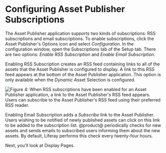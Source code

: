 # Configuring Asset Publisher Subscriptions [](id=configuring-asset-publisher-subscriptions)

The Asset Publisher application supports two kinds of subscriptions: RSS
subscriptions and email subscriptions. To enable subscriptions, click the Asset
Publisher's Options icon and select *Configuration*. In the configuration
window, open the Subscriptions tab of the Setup tab. There are two options:
*Enable RSS Subscription* and *Enable Email Subscription*.

Enabling RSS Subscription creates an RSS feed containing links to all of the
assets that the Asset Publisher is configured to display. A link to this RSS
feed appears at the bottom of the Asset Publisher application. This option is
only available when the *Dynamic* Asset Selection is configured.

![Figure 4: When RSS subscriptions have been enabled for an Asset Publisher application, a link to the Asset Publisher's RSS feed appears. Users can subscribe to the Asset Publisher's RSS feed using their preferred RSS reader.](../../../images/asset-publisher-rss.png)

Enabling Email Subscription adds a *Subscribe* link to the Asset Publisher.
Users wishing to be notified of newly published assets can click on this link to
be added to the subscription list. @product@ periodically checks for new assets
and sends emails to subscribed users informing them about the new assets. By
default, Liferay performs this check every twenty-four hours.

Next, you'll look at Display Pages.
